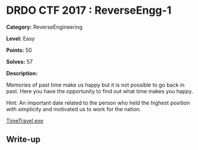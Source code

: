 # DRDO CTF 2017 : ReverseEngg-1

**Category:** ReverseEngineering

**Level:** Easy

**Points:** 50

**Solves:** 57

**Description:**

Memories of past time make us happy but it is not possible to go back in past. Here you have the opportunity to find out what time makes you happy.

Hint: An important date related to the person who held the highest position with simplicity and motivated us to work for the nation.

[TimeTravel.exe](TimeTravel.exe)

## Write-up

